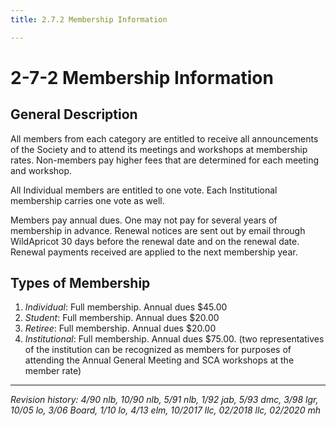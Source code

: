 ```yaml
---
title: 2.7.2 Membership Information

---
```


# 2-7-2 Membership Information

## General Description

All members from each category are entitled to receive all announcements of the Society and to attend its meetings and workshops at membership rates. Non-members pay higher fees that are determined for each meeting and workshop.

All Individual members are entitled to one vote. Each Institutional membership carries one vote as well.

Members pay annual dues. One may not pay for several years of membership in advance. Renewal notices are sent out by email through WildApricot 30 days before the renewal date and on the renewal date. Renewal payments received are applied to the next membership year.

## Types of Membership
1. _Individual_: Full membership. Annual dues $45.00
2. _Student_: Full membership. Annual dues $20.00
3. _Retiree_: Full membership. Annual dues $20.00
4. _Institutional_: Full membership. Annual dues $75.00. (two representatives of the institution can be recognized as members for purposes of attending the Annual General Meeting and SCA workshops at the member rate)

***

_Revision history: 4/90 nlb, 10/90 nlb, 5/91 nlb, 1/92 jab, 5/93 dmc, 3/98 lgr, 10/05 lo, 3/06 Board, 1/10 lo, 4/13 elm, 10/2017 llc, 02/2018 llc, 02/2020 mh_
